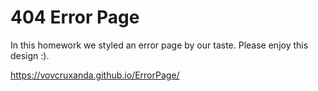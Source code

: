 # 404 Error Page
In this homework we styled an error page by our taste. Please enjoy this design :).

https://vovcruxanda.github.io/ErrorPage/
